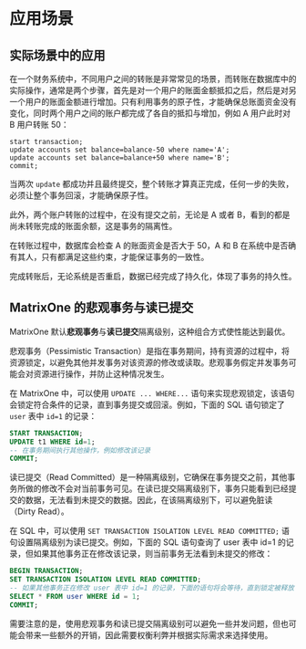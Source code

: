# 应用场景

## 实际场景中的应用

在一个财务系统中，不同用户之间的转账是非常常见的场景，而转账在数据库中的实际操作，通常是两个步骤，首先是对一个用户的账面金额抵扣之后，然后是对另一个用户的账面金额进行增加。只有利用事务的原子性，才能确保总账面资金没有变化，同时两个用户之间的账户都完成了各自的抵扣与增加，例如 A 用户此时对 B 用户转账 50：

```
start transaction;
update accounts set balance=balance-50 where name='A';
update accounts set balance=balance+50 where name='B';
commit;
```

当两次 `update` 都成功并且最终提交，整个转账才算真正完成，任何一步的失败，必须让整个事务回滚，才能确保原子性。

此外，两个账户转账的过程中，在没有提交之前，无论是 A 或者 B，看到的都是尚未转账完成的账面余额，这是事务的隔离性。

在转账过程中，数据库会检查 A 的账面资金是否大于 50，A 和 B 在系统中是否确有其人，只有都满足这些约束，才能保证事务的一致性。

完成转账后，无论系统是否重启，数据已经完成了持久化，体现了事务的持久性。

## MatrixOne 的悲观事务与读已提交

MatrixOne 默认**悲观事务**与**读已提交**隔离级别，这种组合方式使性能达到最优。

悲观事务（Pessimistic Transaction）是指在事务期间，持有资源的过程中，将资源锁定，以避免其他并发事务对该资源的修改或读取。悲观事务假定并发事务可能会对资源进行操作，并防止这种情况发生。

在 MatrixOne 中，可以使用 `UPDATE ... WHERE...` 语句来实现悲观锁定，该语句会锁定符合条件的记录，直到事务提交或回滚。例如，下面的 SQL 语句锁定了 `user` 表中 `id=1` 的记录：

```sql
START TRANSACTION;
UPDATE t1 WHERE id=1;
-- 在事务期间执行其他操作，例如修改该记录
COMMIT;
```

读已提交（Read Committed）是一种隔离级别，它确保在事务提交之前，其他事务所做的修改不会对当前事务可见。在读已提交隔离级别下，事务只能看到已经提交的数据，无法看到未提交的数据。因此，在该隔离级别下，可以避免脏读（Dirty Read）。

在 SQL 中，可以使用 `SET TRANSACTION ISOLATION LEVEL READ COMMITTED;` 语句设置隔离级别为读已提交。例如，下面的 SQL 语句查询了 user 表中 id=1 的记录，但如果其他事务正在修改该记录，则当前事务无法看到未提交的修改：

```sql
BEGIN TRANSACTION;
SET TRANSACTION ISOLATION LEVEL READ COMMITTED;
-- 如果其他事务正在修改 user 表中 id=1 的记录，下面的语句将会等待，直到锁定被释放
SELECT * FROM user WHERE id = 1;
COMMIT;
```

需要注意的是，使用悲观事务和读已提交隔离级别可以避免一些并发问题，但也可能会带来一些额外的开销，因此需要权衡利弊并根据实际需求来选择使用。
